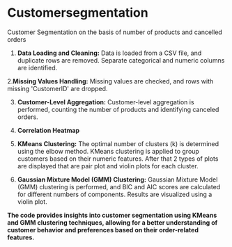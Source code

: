 # Customersegmentation
Customer Segmentation on the basis of number of products and cancelled orders

1. **Data Loading and Cleaning:**
   Data is loaded from a CSV file, and duplicate rows are removed. Separate categorical and numeric columns are identified.

2.**Missing Values Handling:**
   Missing values are checked, and rows with missing 'CustomerID' are dropped.

3. **Customer-Level Aggregation:**
   Customer-level aggregation is performed, counting the number of products and identifying canceled orders.

4. **Correlation Heatmap**
5. **KMeans Clustering:**
   The optimal number of clusters (k) is determined using the elbow method.
   KMeans clustering is applied to group customers based on their numeric features.
   After that 2 types of plots are displayed that are pair plot and violin plots for each cluster.

6. **Gaussian Mixture Model (GMM) Clustering:**
   Gaussian Mixture Model (GMM) clustering is performed, and BIC and AIC scores are calculated for different numbers of
   components. Results are visualized using a violin plot.


**The code provides insights into customer segmentation using KMeans and GMM clustering techniques, allowing for a better understanding of customer behavior and preferences based on their order-related features.**
